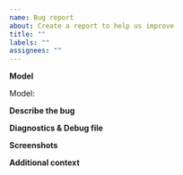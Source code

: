 ```yaml
---
name: Bug report
about: Create a report to help us improve
title: ""
labels: ""
assignees: ""
---
```


**Model**

<!--Specify the model listed on the box or the convector or the commercial name.
(not what is written in HA)
Specifier le nom du boitier ou le nom commercial du produit. pas ce qui apparait dans HA mais ce qui est ecrit surl étiquette du produit ou votre facture.-->

Model:

**Describe the bug**

<!--
I no longer have a Livebox and I don't work for them.
A clear and concise description of what the bug is.
Je n'ai plus de Livebox et je ne travaille pas pour eux.
Decrire le plus clairement votre pbl et si cela marchait avant sur une version précédente ou si cela n a jamais marcher.
-->

**Diagnostics & Debug file**

<!--
Please add the diagnostics file. This action runs all APIs and stores them in raw format. Sensitive data is hidden
Diagnostic files is MANDATORY
Debug file is optional or copy error in issue
Ajouter le fichier de diagnostic (et c est pas optionnel)
Activer au besoin le mode Debug ,faite quelques teste et soumette le fichier de debug. Ce fichier peut etre optionnel a l ouverture du pbl.
-->

**Screenshots**

<!--If applicable, add screenshots to help explain your problem.
Quelque capture d ecran si cela peut aider-->

**Additional context**

<!--Add any other context about the problem here.
Tout ce que vous jugez utile.

Ah autre chose, si cela marche le lundi et que cela ne marche plus le mardi.
Et que vous avez pas fait de mise a jour de mon addon dans l intervalle.
Mes pouvoirs de télépathie ou de telekinesie sont quasi nulle.
J arrive pas a changer le code par la pensée sur votre Home Assistant.
Donc soit on a soucis chez le fournisseur, soit vous avez modifier des choses de votre côté.
N hésiter pas ouvrir une issue mais dans ce cas, une description précise est requise
-->
